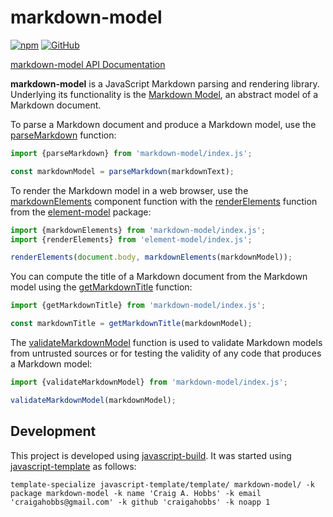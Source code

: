 # markdown-model

[![npm](https://img.shields.io/npm/v/markdown-model)](https://www.npmjs.com/package/markdown-model)
[![GitHub](https://img.shields.io/github/license/craigahobbs/markdown-model)](https://github.com/craigahobbs/markdown-model/blob/main/LICENSE)

[markdown-model API Documentation](https://craigahobbs.github.io/markdown-model/)

**markdown-model** is a JavaScript Markdown parsing and rendering library. Underlying its
functionality is the
[Markdown Model](https://craigahobbs.github.io/markdown-model/doc/#name=Markdown),
an abstract model of a Markdown document.

To parse a Markdown document and produce a Markdown model, use the
[parseMarkdown](https://craigahobbs.github.io/markdown-model/global.html#parseMarkdown)
function:

``` javascript
import {parseMarkdown} from 'markdown-model/index.js';

const markdownModel = parseMarkdown(markdownText);
```

To render the Markdown model in a web browser, use the
[markdownElements](https://craigahobbs.github.io/markdown-model/global.html#markdownElements)
component function with the
[renderElements](https://craigahobbs.github.io/element-model/global.html#renderElements)
function from the
[element-model](https://www.npmjs.com/package/element-model)
package:


``` javascript
import {markdownElements} from 'markdown-model/index.js';
import {renderElements} from 'element-model/index.js';

renderElements(document.body, markdownElements(markdownModel));
```

You can compute the title of a Markdown document from the Markdown model using the
[getMarkdownTitle](https://craigahobbs.github.io/markdown-model/global.html#getMarkdownTitle)
function:

``` javascript
import {getMarkdownTitle} from 'markdown-model/index.js';

const markdownTitle = getMarkdownTitle(markdownModel);
```

The
[validateMarkdownModel](https://craigahobbs.github.io/markdown-model/global.html#validateMarkdownModel)
function is used to validate Markdown models from untrusted sources or for testing the validity of any code that produces a Markdown model:

``` javascript
import {validateMarkdownModel} from 'markdown-model/index.js';

validateMarkdownModel(markdownModel);
```


## Development

This project is developed using [javascript-build](https://github.com/craigahobbs/javascript-build#readme). It was started
using [javascript-template](https://github.com/craigahobbs/javascript-template#readme) as follows:

```
template-specialize javascript-template/template/ markdown-model/ -k package markdown-model -k name 'Craig A. Hobbs' -k email 'craigahobbs@gmail.com' -k github 'craigahobbs' -k noapp 1
```
